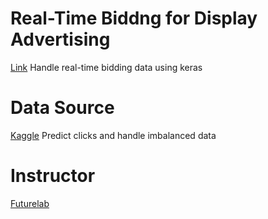 # Real-Time Biddng for Display Advertising
[Link](https://www.kaggle.com/yongjunlee/realtime-bidding)
Handle real-time bidding data using keras

# Data Source
[Kaggle](https://www.kaggle.com/zurfer/rtb)
Predict clicks and handle imbalanced data

# Instructor
[Futurelab](https://futurelab.creatorlink.net/)
